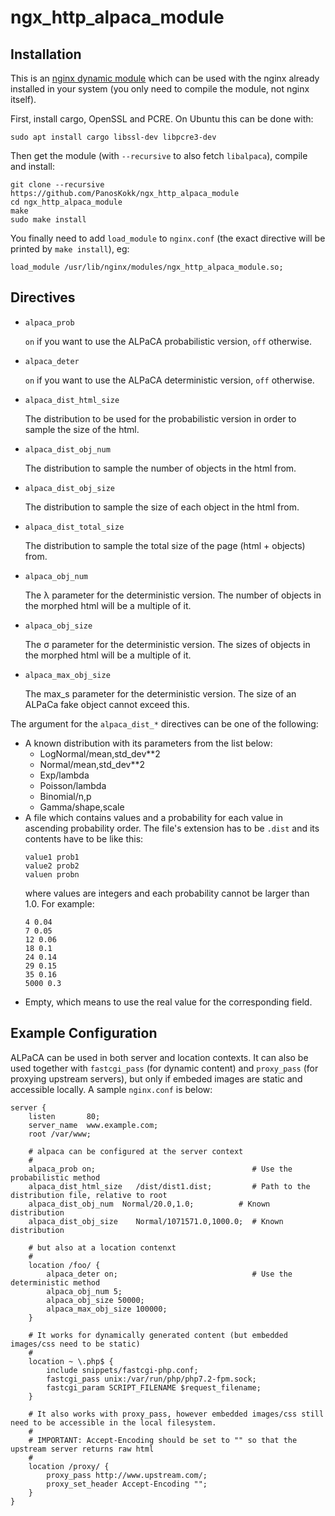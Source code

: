 # ngx_http_alpaca_module

## Installation

This is an [nginx dynamic module](https://docs.nginx.com/nginx/admin-guide/dynamic-modules/dynamic-modules/) which can be used
with the nginx already installed in your system (you only need to compile the module, not nginx itself).

First, install cargo, OpenSSL and PCRE. On Ubuntu this can be done with:
```
sudo apt install cargo libssl-dev libpcre3-dev
```

Then get the module (with `--recursive` to also fetch `libalpaca`), compile and install:
```
git clone --recursive https://github.com/PanosKokk/ngx_http_alpaca_module
cd ngx_http_alpaca_module
make
sudo make install
```

You finally need to add `load_module` to `nginx.conf` (the exact directive will be printed by `make install`), eg:
```
load_module /usr/lib/nginx/modules/ngx_http_alpaca_module.so;
```

## Directives

- `alpaca_prob`

  `on` if you want to use the ALPaCA probabilistic version, `off` otherwise.

- `alpaca_deter`

  `on` if you want to use the ALPaCA deterministic version, `off` otherwise.

- `alpaca_dist_html_size`

  The distribution to be used for the probabilistic version in order to sample the size of the html.

- `alpaca_dist_obj_num`

  The distribution to sample the number of objects in the html from.

- `alpaca_dist_obj_size`

  The distribution to sample the size of each object in the html from.

- `alpaca_dist_total_size`

  The distribution to sample the total size of the page (html + objects) from.

- `alpaca_obj_num`

  The λ parameter for the deterministic version. The number of objects in the morphed html will be a multiple of it.

- `alpaca_obj_size`

  The σ parameter for the deterministic version. The sizes of objects in the morphed html will be a multiple of it.

- `alpaca_max_obj_size`

  The max_s parameter for the deterministic version. The size of an ALPaCa fake object cannot exceed this.

The argument for the `alpaca_dist_*` directives can be one of the following:
- A known distribution with its parameters from the list below:
  - LogNormal/mean,std_dev**2
  - Normal/mean,std_dev**2
  - Exp/lambda
  - Poisson/lambda
  - Binomial/n,p
  - Gamma/shape,scale
- A file which contains values and a probability for each value in ascending probability order. The file's extension has to 
  be `.dist` and its contents have to be like this:
  ```
  value1 prob1
  value2 prob2
  valuen probn
  ```
  where values are integers and each probability cannot be larger than 1.0. For example:
  ```
  4 0.04
  7 0.05
  12 0.06
  18 0.1
  24 0.14
  29 0.15
  35 0.16
  5000 0.3
  ```
- Empty, which means to use the real value for the corresponding field.

## Example Configuration

ALPaCA can be used in both server and location contexts. It can also be used together with `fastcgi_pass`
(for dynamic content) and `proxy_pass` (for proxying upstream servers), but only if embeded images are
static and accessible locally. A sample `nginx.conf` is below:
```
server {
    listen       80;
    server_name  www.example.com;
    root /var/www;

    # alpaca can be configured at the server context
    #
    alpaca_prob on;                                   # Use the probabilistic method
    alpaca_dist_html_size   /dist/dist1.dist;         # Path to the distribution file, relative to root        
    alpaca_dist_obj_num  Normal/20.0,1.0;          # Known distribution
    alpaca_dist_obj_size    Normal/1071571.0,1000.0;  # Known distribution

    # but also at a location contenxt
    #
    location /foo/ {
        alpaca_deter on;                              # Use the deterministic method
        alpaca_obj_num 5;
        alpaca_obj_size 50000;
        alpaca_max_obj_size 100000;
    }

    # It works for dynamically generated content (but embedded images/css need to be static)
    #
    location ~ \.php$ {
        include snippets/fastcgi-php.conf;
        fastcgi_pass unix:/var/run/php/php7.2-fpm.sock;
        fastcgi_param SCRIPT_FILENAME $request_filename;
    }

    # It also works with proxy_pass, however embedded images/css still need to be accessible in the local filesystem.
    #
    # IMPORTANT: Accept-Encoding should be set to "" so that the upstream server returns raw html
    #
    location /proxy/ {
        proxy_pass http://www.upstream.com/;
        proxy_set_header Accept-Encoding "";
    }
}
```



